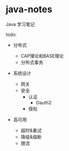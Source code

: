 # java-notes
Java 学习笔记



todo:

- 分布式
  - CAP理论和BASE理论
  - 分布式事务
- 系统设计
  - 网关
  - 安全
    - 认证
      - Oauth2
    - 授权
  
- 高可用
  - 超时&重试
  - 降级&熔断
  - 限流

